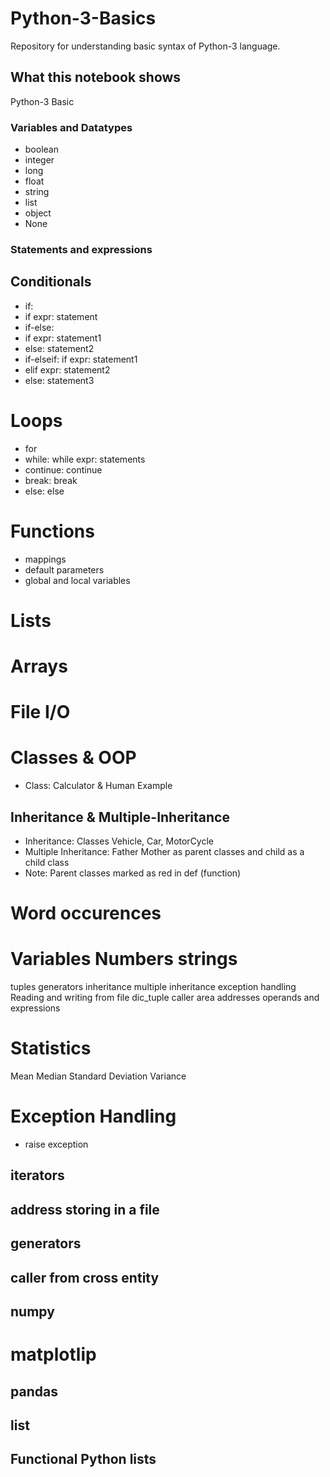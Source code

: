 # Python-3-Basics

Repository for understanding basic syntax of Python-3 language.

## What this notebook shows

Python-3 Basic

### Variables and Datatypes

* boolean
* integer
* long
* float
* string
* list
* object
* None

### Statements and expressions 

## Conditionals
* if:
* if expr: statement
* if-else:
* if expr: statement1
* else: statement2
* if-elseif: if expr: statement1
* elif expr: statement2
* else: statement3

# Loops
* for
* while: while expr: statements
* continue: continue
* break: break
* else: else

# Functions
* mappings
* default parameters
* global and local variables

# Lists

# Arrays

# File I/O

# Classes & OOP
* Class: Calculator & Human Example
## Inheritance & Multiple-Inheritance
* Inheritance: Classes Vehicle, Car, MotorCycle
* Multiple Inheritance: Father Mother as parent classes and child as a child class 
* Note: Parent classes marked as red in def (function)

# Word occurences

# Variables Numbers strings
tuples
generators
inheritance
multiple inheritance
exception handling
Reading and writing from file
dic_tuple
caller 
area
addresses
operands and expressions

# Statistics

Mean
Median
Standard Deviation
Variance

# Exception Handling
* raise exception
## iterators
## address storing in a file
## generators
## caller from cross entity
## numpy
# matplotlip
## pandas
## list
## Functional Python lists
